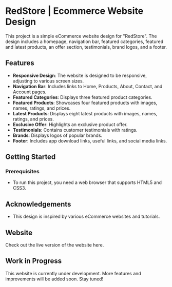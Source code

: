 # RedStore | Ecommerce Website Design

This project is a simple eCommerce website design for "RedStore". The design includes a homepage, navigation bar, featured categories, featured and latest products, an offer section, testimonials, brand logos, and a footer.

## Features

- **Responsive Design**: The website is designed to be responsive, adjusting to various screen sizes.
- **Navigation Bar**: Includes links to Home, Products, About, Contact, and Account pages.
- **Featured Categories**: Displays three featured product categories.
- **Featured Products**: Showcases four featured products with images, names, ratings, and prices.
- **Latest Products**: Displays eight latest products with images, names, ratings, and prices.
- **Exclusive Offer**: Highlights an exclusive product offer.
- **Testimonials**: Contains customer testimonials with ratings.
- **Brands**: Displays logos of popular brands.
- **Footer**: Includes app download links, useful links, and social media links.

## Getting Started

### Prerequisites

- To run this project, you need a web browser that supports HTML5 and CSS3.

## Acknowledgements

- This design is inspired by various eCommerce websites and tutorials.

## Website

Check out the live version of the website here.

## Work in Progress

This website is currently under development. More features and improvements will be added soon. Stay tuned!
